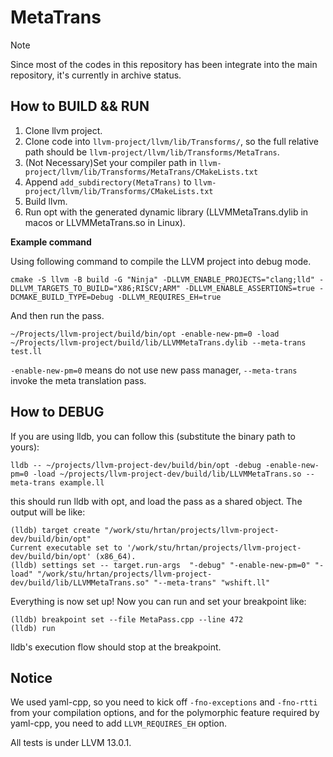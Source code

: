 
# MetaTrans

> [!NOTE]
> Since most of the codes in this repository has been integrate into the main repository, it's currently in archive status.

## How to BUILD && RUN
1. Clone llvm project.
2. Clone code into `llvm-project/llvm/lib/Transforms/`, so the full relative path should be `llvm-project/llvm/lib/Transforms/MetaTrans`.
3. (Not Necessary)Set your compiler path in `llvm-project/llvm/lib/Transforms/MetaTrans/CMakeLists.txt`
4. Append `add_subdirectory(MetaTrans)` to `llvm-project/llvm/lib/Transforms/CMakeLists.txt`
5. Build llvm.
6. Run opt with the generated dynamic library (LLVMMetaTrans.dylib in macos or LLVMMetaTrans.so in Linux). 

**Example command**

Using following command to compile the LLVM project into debug mode.

```
cmake -S llvm -B build -G "Ninja" -DLLVM_ENABLE_PROJECTS="clang;lld" -DLLVM_TARGETS_TO_BUILD="X86;RISCV;ARM" -DLLVM_ENABLE_ASSERTIONS=true -DCMAKE_BUILD_TYPE=Debug -DLLVM_REQUIRES_EH=true
```

And then run the pass.

`~/Projects/llvm-project/build/bin/opt -enable-new-pm=0 -load ~/Projects/llvm-project/build/lib/LLVMMetaTrans.dylib --meta-trans test.ll`

`-enable-new-pm=0` means do not use new pass manager, `--meta-trans` invoke the meta translation pass.





## How to DEBUG

If you are using lldb, you can follow this (substitute the binary path to yours):

```
lldb -- ~/projects/llvm-project-dev/build/bin/opt -debug -enable-new-pm=0 -load ~/projects/llvm-project-dev/build/lib/LLVMMetaTrans.so --meta-trans example.ll 
```

this should run lldb with opt, and load the pass as a shared object. The output will be like:

```
(lldb) target create "/work/stu/hrtan/projects/llvm-project-dev/build/bin/opt"
Current executable set to '/work/stu/hrtan/projects/llvm-project-dev/build/bin/opt' (x86_64).
(lldb) settings set -- target.run-args  "-debug" "-enable-new-pm=0" "-load" "/work/stu/hrtan/projects/llvm-project-dev/build/lib/LLVMMetaTrans.so" "--meta-trans" "wshift.ll"
```

Everything is now set up! Now you can run and set your breakpoint like:

```
(lldb) breakpoint set --file MetaPass.cpp --line 472
(lldb) run
```

lldb's execution flow should stop at the breakpoint.


## Notice

We used yaml-cpp, so you need to kick off `-fno-exceptions` and `-fno-rtti` from your compilation options, and for the polymorphic feature required by yaml-cpp, you need to add `LLVM_REQUIRES_EH` option.


All tests is under LLVM 13.0.1.
